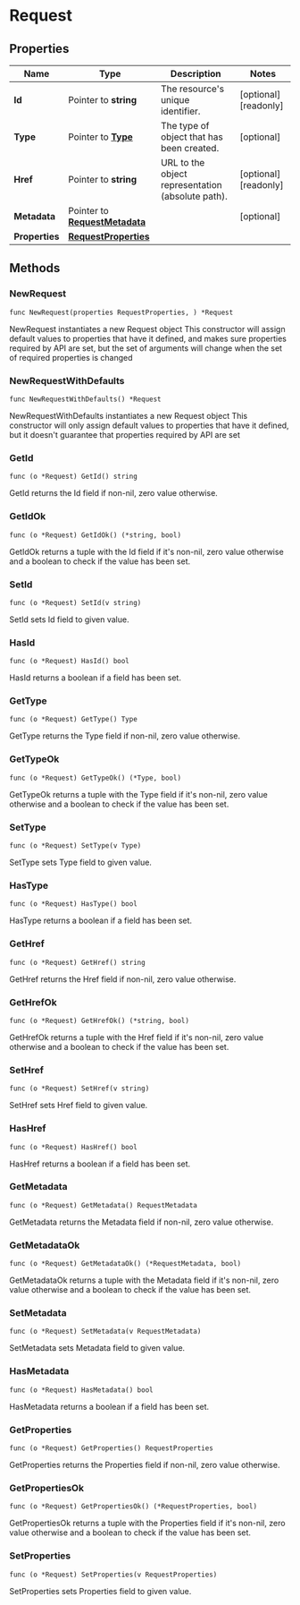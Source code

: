 # Request

## Properties

|Name | Type | Description | Notes|
|------------ | ------------- | ------------- | -------------|
|**Id** | Pointer to **string** | The resource&#39;s unique identifier. | [optional] [readonly] |
|**Type** | Pointer to [**Type**](Type.md) | The type of object that has been created. | [optional] |
|**Href** | Pointer to **string** | URL to the object representation (absolute path). | [optional] [readonly] |
|**Metadata** | Pointer to [**RequestMetadata**](RequestMetadata.md) |  | [optional] |
|**Properties** | [**RequestProperties**](RequestProperties.md) |  | |

## Methods

### NewRequest

`func NewRequest(properties RequestProperties, ) *Request`

NewRequest instantiates a new Request object
This constructor will assign default values to properties that have it defined,
and makes sure properties required by API are set, but the set of arguments
will change when the set of required properties is changed

### NewRequestWithDefaults

`func NewRequestWithDefaults() *Request`

NewRequestWithDefaults instantiates a new Request object
This constructor will only assign default values to properties that have it defined,
but it doesn't guarantee that properties required by API are set

### GetId

`func (o *Request) GetId() string`

GetId returns the Id field if non-nil, zero value otherwise.

### GetIdOk

`func (o *Request) GetIdOk() (*string, bool)`

GetIdOk returns a tuple with the Id field if it's non-nil, zero value otherwise
and a boolean to check if the value has been set.

### SetId

`func (o *Request) SetId(v string)`

SetId sets Id field to given value.

### HasId

`func (o *Request) HasId() bool`

HasId returns a boolean if a field has been set.

### GetType

`func (o *Request) GetType() Type`

GetType returns the Type field if non-nil, zero value otherwise.

### GetTypeOk

`func (o *Request) GetTypeOk() (*Type, bool)`

GetTypeOk returns a tuple with the Type field if it's non-nil, zero value otherwise
and a boolean to check if the value has been set.

### SetType

`func (o *Request) SetType(v Type)`

SetType sets Type field to given value.

### HasType

`func (o *Request) HasType() bool`

HasType returns a boolean if a field has been set.

### GetHref

`func (o *Request) GetHref() string`

GetHref returns the Href field if non-nil, zero value otherwise.

### GetHrefOk

`func (o *Request) GetHrefOk() (*string, bool)`

GetHrefOk returns a tuple with the Href field if it's non-nil, zero value otherwise
and a boolean to check if the value has been set.

### SetHref

`func (o *Request) SetHref(v string)`

SetHref sets Href field to given value.

### HasHref

`func (o *Request) HasHref() bool`

HasHref returns a boolean if a field has been set.

### GetMetadata

`func (o *Request) GetMetadata() RequestMetadata`

GetMetadata returns the Metadata field if non-nil, zero value otherwise.

### GetMetadataOk

`func (o *Request) GetMetadataOk() (*RequestMetadata, bool)`

GetMetadataOk returns a tuple with the Metadata field if it's non-nil, zero value otherwise
and a boolean to check if the value has been set.

### SetMetadata

`func (o *Request) SetMetadata(v RequestMetadata)`

SetMetadata sets Metadata field to given value.

### HasMetadata

`func (o *Request) HasMetadata() bool`

HasMetadata returns a boolean if a field has been set.

### GetProperties

`func (o *Request) GetProperties() RequestProperties`

GetProperties returns the Properties field if non-nil, zero value otherwise.

### GetPropertiesOk

`func (o *Request) GetPropertiesOk() (*RequestProperties, bool)`

GetPropertiesOk returns a tuple with the Properties field if it's non-nil, zero value otherwise
and a boolean to check if the value has been set.

### SetProperties

`func (o *Request) SetProperties(v RequestProperties)`

SetProperties sets Properties field to given value.



